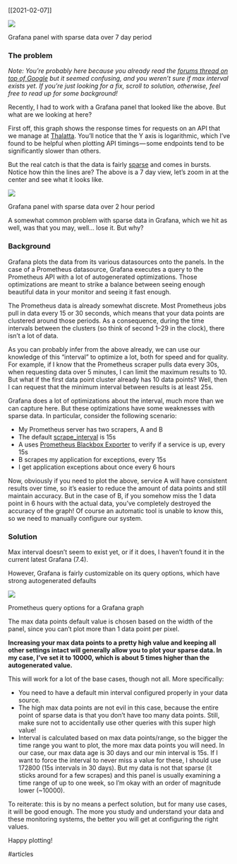 [[2021-02-07]]

![](https://cdn-images-1.medium.com/max/800/1*m5SK0B1vTdUnYcX_Dtk9wA.png)

Grafana panel with sparse data over 7 day period

### The problem

_Note: You’re probably here because you already read the_ [_forums thread on top of Google_](https://community.grafana.com/t/how-to-always-show-sparse-data-from-prometheus/10409) _but it seemed confusing, and you weren’t sure if max interval exists yet. If you’re just looking for a fix, scroll to solution, otherwise, feel free to read up for some background!_

Recently, I had to work with a Grafana panel that looked like the above. But what are we looking at here?

First off, this graph shows the response times for requests on an API that we manage at [Thalatta](https://thalatta.io/). You’ll notice that the Y axis is logarithmic, which I’ve found to be helpful when plotting API timings — some endpoints tend to be significantly slower than others.

But the real catch is that the data is fairly [sparse](https://en.wikipedia.org/wiki/Sparse_matrix) and comes in bursts. Notice how thin the lines are? The above is a 7 day view, let’s zoom in at the center and see what it looks like.

![](https://cdn-images-1.medium.com/max/800/1*i-rgpGFVgO0_hFfyS3r2fA.png)

Grafana panel with sparse data over 2 hour period

A somewhat common problem with sparse data in Grafana, which we hit as well, was that you may, well… lose it. But why?

### Background

Grafana plots the data from its various datasources onto the panels. In the case of a Prometheus datasource, Grafana executes a query to the Prometheus API with a lot of autogenerated optimizations. Those optimizations are meant to strike a balance between seeing enough beautiful data in your monitor and seeing it fast enough.

The Prometheus data is already somewhat discrete. Most Prometheus jobs pull in data every 15 or 30 seconds, which means that your data points are clustered around those periods. As a consequence, during the time intervals between the clusters (so think of second 1–29 in the clock), there isn’t a lot of data.

As you can probably infer from the above already, we can use our knowledge of this “interval” to optimize a lot, both for speed and for quality. For example, if I know that the Prometheus scraper pulls data every 30s, when requesting data over 5 minutes, I can limit the maximum results to 10. But what if the first data point cluster already has 10 data points? Well, then I can request that the minimum interval between results is at least 25s.

Grafana does a lot of optimizations about the interval, much more than we can capture here. But these optimizations have some weaknesses with sparse data. In particular, consider the following scenario:

-   My Prometheus server has two scrapers, A and B
-   The default [scrape_interval](https://prometheus.io/docs/prometheus/latest/configuration/configuration/) is 15s
-   A uses [Prometheus Blackbox Exporter](https://github.com/prometheus/blackbox_exporter) to verify if a service is up, every 15s
-   B scrapes my application for exceptions, every 15s
-   I get application exceptions about once every 6 hours

Now, obviously if you need to plot the above, service A will have consistent results over time, so it’s easier to reduce the amount of data points and still maintain accuracy. But in the case of B, if you somehow miss the 1 data point in 6 hours with the actual data, you’ve completely destroyed the accuracy of the graph! Of course an automatic tool is unable to know this, so we need to manually configure our system.

### Solution

Max interval doesn’t seem to exist yet, or if it does, I haven’t found it in the current latest Grafana (7.4).

However, Grafana is fairly customizable on its query options, which have strong autogenerated defaults

![](https://cdn-images-1.medium.com/max/800/1*NAXfso_9BIRyDNDNyZKTsA.png)

Prometheus query options for a Grafana graph

The max data points default value is chosen based on the width of the panel, since you can’t plot more than 1 data point per pixel.

**Increasing your max data points to a pretty high value and keeping all other settings intact will generally allow you to plot your sparse data. In my case, I’ve set it to 10000, which is about 5 times higher than the autogenerated value.**

This will work for a lot of the base cases, though not all. More specifically:

-   You need to have a default min interval configured properly in your data source.
-   The high max data points are not evil in this case, because the entire point of sparse data is that you don’t have too many data points. Still, make sure not to accidentally use other queries with this super high value!
-   Interval is calculated based on max data points/range, so the bigger the time range you want to plot, the more max data points you will need. In our case, our max data age is 30 days and our min interval is 15s. If I want to force the interval to never miss a value for these, I should use 172800 (15s intervals in 30 days). But my data is not that sparse (it sticks around for a few scrapes) and this panel is usually examining a time range of up to one week, so I’m okay with an order of magnitude lower (~10000).

To reiterate: this is by no means a perfect solution, but for many use cases, it will be good enough. The more you study and understand your data and these monitoring systems, the better you will get at configuring the right values.

Happy plotting!

#articles 